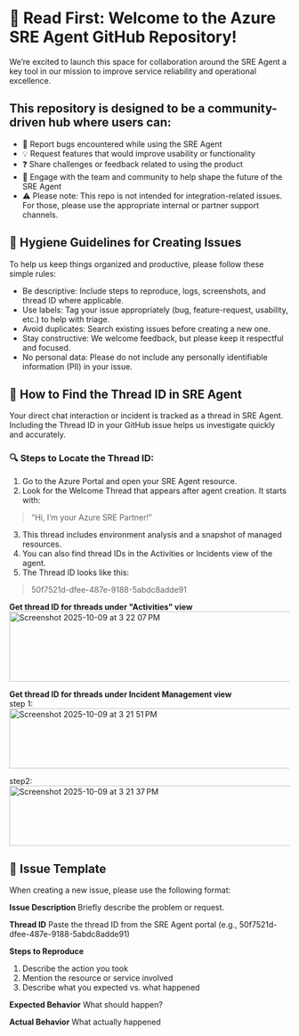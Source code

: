 # 🚀 Read First: Welcome to the Azure SRE Agent GitHub Repository!
We’re excited to launch this space for collaboration around the SRE Agent a key tool in our mission to improve service reliability and operational excellence. 

## This repository is designed to be a community-driven hub where users can:

* 🐛 Report bugs encountered while using the SRE Agent 
* 💡 Request features that would improve usability or functionality
* ❓ Share challenges or feedback related to using the product 
* 🤝 Engage with the team and community to help shape the future of the SRE Agent 
* ⚠️ Please note: This repo is not intended for integration-related issues. For those, please use the appropriate internal or partner support channels. 

## 🧼 Hygiene Guidelines for Creating Issues

To help us keep things organized and productive, please follow these simple rules:
* Be descriptive: Include steps to reproduce, logs, screenshots, and thread ID where applicable.  
* Use labels: Tag your issue appropriately (bug, feature-request, usability, etc.) to help with triage. 
* Avoid duplicates: Search existing issues before creating a new one. 
* Stay constructive: We welcome feedback, but please keep it respectful and focused. 
* No personal data: Please do not include any personally identifiable information (PII) in your issue. 

## 🧭 How to Find the Thread ID in SRE Agent

Your direct chat interaction or incident is tracked as a thread in SRE Agent. Including the Thread ID in your GitHub issue helps us investigate quickly and accurately. 

### 🔍 Steps to Locate the Thread ID:

1. Go to the Azure Portal and open your SRE Agent resource.
2. Look for the Welcome Thread that appears after agent creation. It starts with:
>“Hi, I’m your Azure SRE Partner!” 
3. This thread includes environment analysis and a snapshot of managed resources. 
4. You can also find thread IDs in the Activities or Incidents view of the agent. 
5. The Thread ID looks like this:
>50f7521d-dfee-487e-9188-5abdc8adde91 

**Get thread ID for threads under "Activities" view <br />**
<img width="722" height="126" alt="Screenshot 2025-10-09 at 3 22 07 PM" src="https://github.com/user-attachments/assets/62f6ea4b-3494-4f67-a85e-d16611f35da7" /> <br />



**Get thread ID for threads under Incident Management view <br />** 
step 1: <br />
<img width="670" height="108" alt="Screenshot 2025-10-09 at 3 21 51 PM" src="https://github.com/user-attachments/assets/18794670-499b-4c74-aedd-0541621d78e6" /> <br />




step2: <br />
<img width="747" height="108" alt="Screenshot 2025-10-09 at 3 21 37 PM" src="https://github.com/user-attachments/assets/09dbaf67-49f5-4346-b5eb-6624f4c5b803" /> <br />





## 📝 Issue Template
When creating a new issue, please use the following format: 

**Issue Description** 
Briefly describe the problem or request. 

**Thread ID** 
Paste the thread ID from the SRE Agent portal (e.g., 50f7521d-dfee-487e-9188-5abdc8adde91) 

**Steps to Reproduce** 
1. Describe the action you took 
2. Mention the resource or service involved 
3. Describe what you expected vs. what happened 

**Expected Behavior** 
What should happen? 

**Actual Behavior** 
What actually happened 
